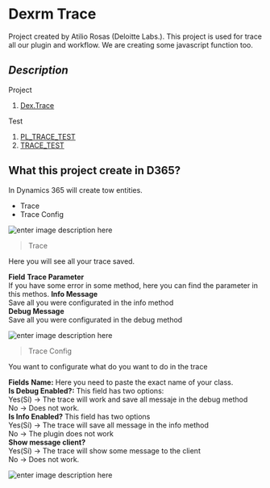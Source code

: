 # Dexrm Trace

Project created by Atilio Rosas (Deloitte Labs.). This project is used for trace all our plugin and workflow. We are creating some javascript function too.

## ***Description***

Project  
1. [Dex.Trace](https://github.com/Atili0/DexTrace/tree/master/Dex.Trace"Dex.Trace")  

Test  
1. [PL_TRACE_TEST](https://github.com/Atili0/DexTrace/tree/master/PL_TRACE_TEST"PL_TRACE_TEST")  
2. [TRACE_TEST](https://github.com/Atili0/DexTrace/tree/master/TRACE_TEST"TRACE_TEST")  

## What this project create in D365?

In Dynamics 365 will create tow entities.

 - Trace
 - Trace Config 

![enter image description here](http://www.dexrm.com/wp-content/uploads/2018/07/2018-07-13_13h04_39.png)

> Trace  

Here you will see all your trace saved.

**Field**
**Trace Parameter**  
If you have some error in some method, here you can find the parameter in this methos.
**Info Message**  
Save all you were configurated in the info method  
**Debug Message**  
Save all you were configurated in the debug method  

	
	
![enter image description here](http://www.dexrm.com/wp-content/uploads/2018/07/2018-07-13_13h08_45.png)

 > Trace Config  
 
You want to configurate what do you want to do in the trace
	
**Fields**
**Name:**  Here you need to paste the exact name of your class.  
**Is Debug Enabled?:**  This field has two options:  
Yes(Sí) -> The trace will work and save all messaje in the debug method  
No -> Does not work.  
**Is Info Enabled?** This field has two options  
Yes(Sí) -> The trace will save all message in the info method  
No -> The plugin does not work  
**Show message client?**  
Yes(Sí) -> The trace will show some message to the client  
No -> Does not work.  

![enter image description here](http://www.dexrm.com/wp-content/uploads/2018/07/2018-07-13_13h09_32.png)
<!--stackedit_data:
eyJoaXN0b3J5IjpbMTMxMjQwNzU5M119
-->